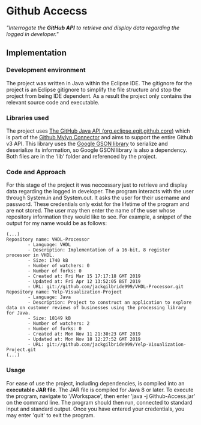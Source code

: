 # Github Accecss
*"Interrogate the **GitHub API** to retrieve and display data regarding the logged in developer."*

## Implementation
### Development environment
The project was written in Java within the Eclipse IDE. The gitignore for the project is an Eclipse gitignore to simplify the file structure and stop the project from being IDE dependent. As a result the project only contains the relevant source code and executable.

### Libraries used
The project uses [The GitHub Java API (org.eclipse.egit.github.core)](https://github.com/eclipse/egit-github/tree/master/org.eclipse.egit.github.core) which is part of the [Github Mylyn Connector](https://github.com/eclipse/egit-github) and aims to support the entire Github v3 API. This library uses the [Google GSON library](https://github.com/google/gson) to serialize and deserialize its information, so Google GSON library is also a dependency. Both files are in the 'lib' folder and referenced by the project.

### Code and Approach
For this stage of the project it was neccessary just to retrieve and display data regarding the logged in developer. The program interacts with the user through System.in and System.out. It asks the user for their username and password. These credentials only exist for the lifetime of the program and are not stored. The user may then enter the name of the user whose repository information they would like to see. For example, a snippet of the output for my name would be as follows:
```
(...)
Repository name: VHDL-Processor
        - Language: VHDL
        - Description: Implementation of a 16-bit, 8 register processor in VHDL.
        - Size: 1740 kB
        - Number of watchers: 0
        - Number of forks: 0
        - Created at: Fri Mar 15 17:17:18 GMT 2019
        - Updated at: Fri Apr 12 13:52:05 BST 2019
        - URL: git://github.com/jackgilbride999/VHDL-Processor.git
Repository name: Yelp-Visualization-Project
        - Language: Java
        - Description: Project to construct an application to explore data on customer reviews of businesses using the processing library for Java.
        - Size: 18149 kB
        - Number of watchers: 2
        - Number of forks: 0
        - Created at: Mon Nov 11 21:30:23 GMT 2019
        - Updated at: Mon Nov 18 12:27:52 GMT 2019
        - URL: git://github.com/jackgilbride999/Yelp-Visualization-Project.git
(...)
```

### Usage
For ease of use the project, including dependencies, is compiled into an **executable JAR file**. The JAR file is compiled for Java 8 or later. To execute the program, navigate to '/Workspace', then enter 'java -j Github-Access.jar' on the command line. The program should then run, connected to standard input and standard output. Once you have entered your credentials, you may enter 'quit' to exit the program.